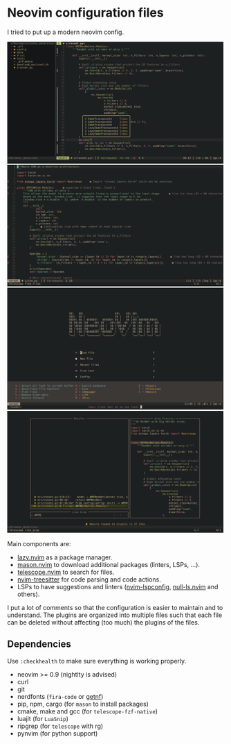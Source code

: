 # Neovim configuration files

I tried to put up a modern neovim config.

<p float="center">
  <img src="./.images/tree-and-suggestions.png" width="500" />
  <img src="./.images/linters.png" width="500" />
  <img src="./.images/start-screen-and-which-key.png" width="500" />
  <img src="./.images/telescope.png" width="500" />
</p>

Main components are:

* [lazy.nvim](https://github.com/folke/lazy.nvim) as a package manager.
* [mason.nvim](https://github.com/williamboman/mason.nvim) to download additional packages (linters, LSPs, ...).
* [telescope.nvim](https://github.com/nvim-telescope/telescope.nvim) to search for files.
* [nvim-treesitter](https://github.com/nvim-treesitter/nvim-treesitter) for code parsing and code actions.
* LSPs to have suggestions and linters ([nvim-lspconfig](https://github.com/neovim/nvim-lspconfig), [null-ls.nvim](https://github.com/jose-elias-alvarez/null-ls.nvim) and others).

I put a lot of comments so that the configuration is easier
to maintain and to understand.
The plugins are organized into multiple files such that each file can be deleted
without affecting (too much) the plugins of the files.

## Dependencies

Use `:checkhealth` to make sure everything is working properly.

* neovim >= 0.9 (nightlty is advised)
* curl
* git
* nerdfonts (`fira-code` or [getnf](https://github.com/ronniedroid/getnf))
* pip, npm, cargo (for `mason` to install packages)
* cmake, make and gcc (for `telescope-fzf-native`)
* luajit (for `LuaSnip`)
* ripgrep (for `telescope` with rg)
* pynvim (for python support)
